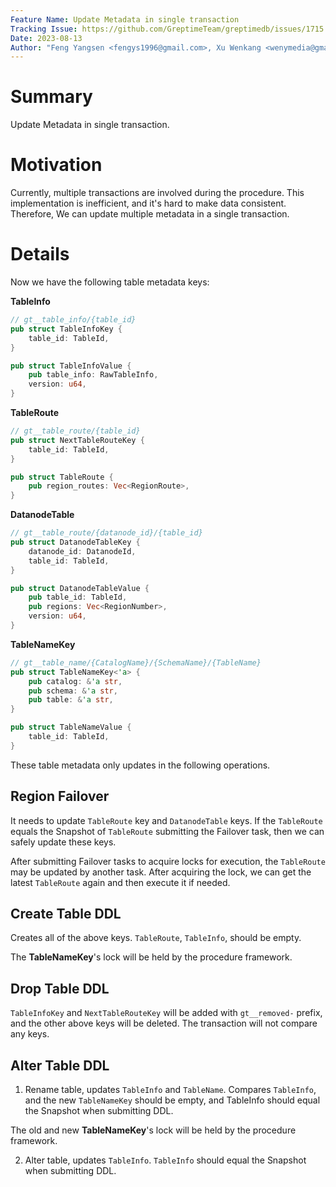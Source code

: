 ```yaml
---
Feature Name: Update Metadata in single transaction
Tracking Issue: https://github.com/GreptimeTeam/greptimedb/issues/1715
Date: 2023-08-13
Author: "Feng Yangsen <fengys1996@gmail.com>, Xu Wenkang <wenymedia@gmail.com>"
---
```


# Summary
Update Metadata in single transaction.

# Motivation
Currently, multiple transactions are involved during the procedure. This implementation is inefficient, and it's hard to make data consistent. Therefore, We can update multiple metadata in a single transaction.

# Details 
Now we have the following table metadata keys:

**TableInfo** 
```rust
// gt__table_info/{table_id}
pub struct TableInfoKey {
    table_id: TableId,
}

pub struct TableInfoValue {
    pub table_info: RawTableInfo,
    version: u64,
}
```

**TableRoute** 
```rust
// gt__table_route/{table_id}
pub struct NextTableRouteKey {
    table_id: TableId,
}

pub struct TableRoute {
    pub region_routes: Vec<RegionRoute>,
}
```
**DatanodeTable**
```rust
// gt__table_route/{datanode_id}/{table_id}
pub struct DatanodeTableKey {
    datanode_id: DatanodeId,
    table_id: TableId,
}

pub struct DatanodeTableValue {
    pub table_id: TableId,
    pub regions: Vec<RegionNumber>,
    version: u64,
}
```

**TableNameKey**
```rust
// gt__table_name/{CatalogName}/{SchemaName}/{TableName}
pub struct TableNameKey<'a> {
    pub catalog: &'a str,
    pub schema: &'a str,
    pub table: &'a str,
}

pub struct TableNameValue {
    table_id: TableId,
}
```

These table metadata only updates in the following operations.

## Region Failover
It needs to update `TableRoute` key and `DatanodeTable` keys. If the `TableRoute` equals the Snapshot of `TableRoute` submitting the Failover task, then we can safely update these keys.

After submitting Failover tasks to acquire locks for execution, the `TableRoute` may be updated by another task. After acquiring the lock, we can get the latest `TableRoute` again and then execute it if needed.

## Create Table DDL
Creates all of the above keys. `TableRoute`, `TableInfo`, should be empty.

The **TableNameKey**'s lock will be held by the procedure framework.
## Drop Table DDL

`TableInfoKey` and `NextTableRouteKey` will be added with  `gt__removed-` prefix, and the other above keys will be deleted.  The transaction will not compare any keys.
## Alter Table DDL

1. Rename table, updates `TableInfo` and `TableName`. Compares `TableInfo`, and the new `TableNameKey` should be empty, and TableInfo should equal the Snapshot when submitting DDL.

The old and new **TableNameKey**'s lock will be held by the procedure framework.

2. Alter table, updates `TableInfo`. `TableInfo` should equal the Snapshot when submitting DDL.
